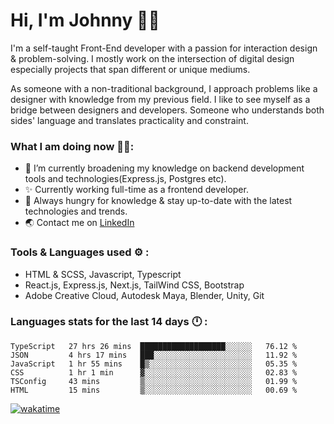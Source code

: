 # Hi, I'm Johnny 👋🧑‍

I'm a self-taught Front-End developer with a passion for interaction design & problem-solving. I mostly work on the intersection of digital design especially projects that span different or unique mediums.

As someone with a non-traditional background, I approach problems like a designer with knowledge from my previous field. I like to see myself as a bridge between designers and developers. Someone who understands both sides' language and translates practicality and constraint.

### What I am doing now 🧑‍💻:

- 🔭 I’m currently broadening my knowledge on backend development tools and technologies(Express.js, Postgres etc).
- ✨ Currently working full-time as a frontend developer.
- 📖 Always hungry for knowledge & stay up-to-date with the latest technologies and trends.
- 🌏 Contact me on [LinkedIn](https://www.linkedin.com/in/johchai/)

### Tools & Languages used ⚙️ :

- HTML & SCSS, Javascript, Typescript
- React.js, Express.js, Next.js, TailWind CSS, Bootstrap
- Adobe Creative Cloud, Autodesk Maya, Blender, Unity, Git

### Languages stats for the last 14 days 🕛 :

<!--START_SECTION:waka-->

```text
TypeScript   27 hrs 26 mins  ███████████████████░░░░░░   76.12 %
JSON         4 hrs 17 mins   ███░░░░░░░░░░░░░░░░░░░░░░   11.92 %
JavaScript   1 hr 55 mins    █▒░░░░░░░░░░░░░░░░░░░░░░░   05.35 %
CSS          1 hr 1 min      ▓░░░░░░░░░░░░░░░░░░░░░░░░   02.83 %
TSConfig     43 mins         ▒░░░░░░░░░░░░░░░░░░░░░░░░   01.99 %
HTML         15 mins         ▒░░░░░░░░░░░░░░░░░░░░░░░░   00.69 %
```

<!--END_SECTION:waka-->

[![wakatime](https://wakatime.com/badge/user/0cd14e89-b357-451d-b5c1-4a79286fb5a6.svg)](https://wakatime.com/@0cd14e89-b357-451d-b5c1-4a79286fb5a6)
